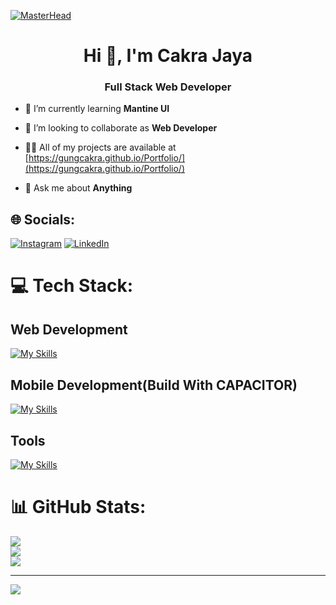 [![MasterHead](https://blogger.googleusercontent.com/img/b/R29vZ2xl/AVvXsEgUfGDnAp10_8MkEu1cb5SSz_2iWyFqSg-lE9vOOMew8qRfjCNaibXGC8bYIxyDlsbAM82qf6QSW1aZqMrom5nNW66dcKWPp5liYNT3Ehy1qsgYp2pCwb8lMb-HGbwt-CMTEgF5-XLsxM8/s1600/image1.gif)](https://gungcakra.github.io/Portfolio/)
<h1 align="center">Hi 👋, I'm Cakra Jaya</h1>
<h3 align="center">Full Stack Web Developer</h3>

- 🌱 I’m currently learning **Mantine UI**

- 👯 I’m looking to collaborate as **Web Developer**

- 👨‍💻 All of my projects are available at [https://gungcakra.github.io/Portfolio/](https://gungcakra.github.io/Portfolio/)

- 💬 Ask me about **Anything**


## 🌐 Socials:
[![Instagram](https://img.shields.io/badge/Instagram-%23E4405F.svg?logo=Instagram&logoColor=white)](https://instagram.com/_gung.cakra) [![LinkedIn](https://img.shields.io/badge/LinkedIn-%230077B5.svg?logo=linkedin&logoColor=white)](https://linkedin.com/in/cakra-jaya-a8b484303) 

# 💻 Tech Stack:

## Web Development
[![My Skills](https://skillicons.dev/icons?i=html,css,js,php,jquery,bootstrap,laravel,mysql,react,vite,express,electron,vercel,nodejs&theme=dark)](https://skillicons.dev)



## Mobile Development(Build With CAPACITOR)
[![My Skills](https://skillicons.dev/icons?i=html,css,js,java,bootstrap,react,vite,vercel,nodejs,androidstudio&theme=dark)](https://skillicons.dev)



## Tools
[![My Skills](https://skillicons.dev/icons?i=figma,postman&theme=dark)](https://skillicons.dev)



# 📊 GitHub Stats:
![](https://github-readme-stats.vercel.app/api?username=gungcakra&theme=dark&hide_border=true&include_all_commits=false&count_private=false)<br/>
![](https://github-readme-streak-stats.herokuapp.com/?user=gungcakra&theme=dark&hide_border=true)<br/>
![](https://github-readme-stats.vercel.app/api/top-langs/?username=gungcakra&theme=dark&hide_border=true&include_all_commits=false&count_private=false&layout=compact)

---
[![](https://visitcount.itsvg.in/api?id=gungcakra&icon=2&color=1)](https://visitcount.itsvg.in)

<!-- Proudly created with GPRM ( https://gprm.itsvg.in ) -->




